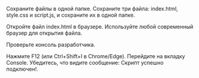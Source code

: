 Сохраните файлы в одной папке.
Сохраните три файла: index.html, style.css и script.js, и сохраните их в одной папке.

Откройте файл index.html в браузере.
Используйте любой современный браузер для открытия файла.

Проверьте консоль разработчика.

Нажмите F12 (или Ctrl+Shift+I в Chrome/Edge).
Перейдите на вкладку Console.
Убедитесь, что видите сообщение: Скрипт успешно подключен!.